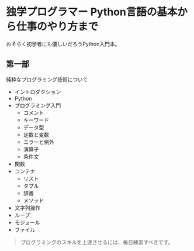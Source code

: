 # 独学プログラマー Python言語の基本から仕事のやり方まで

おそらく初学者にも優しいだろうPython入門本。  


## 第一部

純粋なプログラミング技術について

- イントロダクション
- Python
- プログラミング入門
  - コメント
  - キーワード
  - データ型
  - 定数と変数
  - エラーと例外
  - 演算子
  - 条件文
- 関数
- コンテナ
  - リスト
  - タプル
  - 辞書
  - メソッド
- 文字列操作
- ループ
- モジュール
- ファイル

> プログラミングのスキルを上達させるには、毎日練習すべきです。
